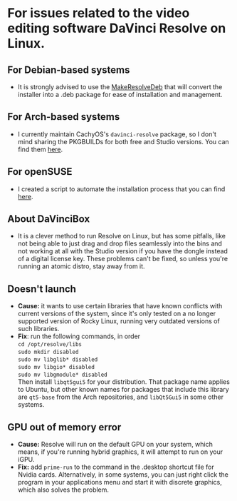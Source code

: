 # For issues related to the video editing software DaVinci Resolve on Linux.
## For Debian-based systems
- It is strongly advised to use the [MakeResolveDeb](https://www.danieltufvesson.com/makeresolvedeb) that will convert the installer into a .deb package for ease of installation and management.
## For Arch-based systems
- I currently maintain CachyOS's `davinci-resolve` package, so I don't mind sharing the PKGBUILDs for both free and Studio versions. You can find them [here](https://github.com/psygreg/linux-troubleshooting/tree/main/resolve-arch).
## For openSUSE
- I created a script to automate the installation process that you can find [here](https://github.com/psygreg/resolve-suse).
## About DaVinciBox
- It is a clever method to run Resolve on Linux, but has some pitfalls, like not being able to just drag and drop files seamlessly into the bins and not working at all with the Studio version if you have the dongle instead of a digital license key. These problems can't be fixed, so unless you're running an atomic distro, stay away from it.
## Doesn't launch
- **Cause:** it wants to use certain libraries that have known conflicts with current versions of the system, since it's only tested on a no longer supported version of Rocky Linux, running very outdated versions of such libraries.
- **Fix**: run the following commands, in order\
`cd /opt/resolve/libs`\
`sudo mkdir disabled`\
`sudo mv libglib* disabled`\
`sudo mv libgio* disabled`\
`sudo mv libgmodule* disabled`\
Then install `libqt5gui5` for your distribution. That package name applies to Ubuntu, but other known names for packages that include this library are `qt5-base` from the Arch repositories, and `libQt5Gui5` in some other systems.

## GPU out of memory error
- **Cause:** Resolve will run on the default GPU on your system, which means, if you're running hybrid graphics, it will attempt to run on your iGPU.
- **Fix:** add `prime-run` to the command in the .desktop shortcut file for Nvidia cards. Alternatively, in some systems, you can just right click the program in your applications menu and start it with discrete graphics, which also solves the problem. 
